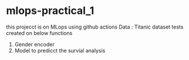 # mlops-practical_1
this projecct is on MLops using github actions 
Data : Titanic dataset
tests created on below functions
1. Gender encoder 
2. Model to predicct the survial analysis
